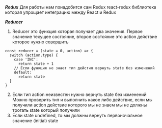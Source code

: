 ***Redux***
Для работы нам понадобится сам Redux
react-redux библиотека которая упрощает интеграцию между React и Redux

***Reducer***
1) Reducer это функция которая получает два значения. Первое значение текущее состояние, второе состояние это action действие которое нужно совершить
```
const reducer = (state = 0, action) => {
  switch (action.type) {
    case 'INC':
      return state + 1
    // Если функция не знает тип дейстия вернуть state без изменений
    default: 
      return state
  }
}
```
2) Если тип action неизвестен нужно вернуть state без изменений
 Можно проверить тип и выполнить какое либо действие, если мы получили action действие которого мы не знаем мы не должны трогать state который получили 
3) Если state undefined, то мы должны вернуть первоночальное значение (initial) state